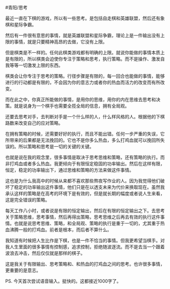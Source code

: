 #青阳/思考

最近一直在下棋的游戏，所以有一些思考。是包括自走棋和英雄联盟，然后还有象棋和星际争霸。

然后有一件很有意思的事情，就是英雄联盟和星际争霸，理论上是一件输出没有上限的事情，就是只要精神高昂的去做，它没有上限。

但是棋类是不一样的。任何此棋类游戏都有明确的上限。就说你能做的事情本质上是有限的，所以棋类会迫使你专注于策略和思考，执行策略。而不是操作、激发自我等等一切激发上限的东西。

棋类会让你专注于思考的策略。行径步骤是有限的，每一回合也能做的事情，能够进行的行动都是有限的，不会因为你的意志力或者你的热血而活力的改变而有所改变。

而在此之中，你真正所能做的事情，是用你的思维，用你的内在思维去思考和决策。就是说身为一个棋手也需要全揽全局的信息，拥有全局观。

还要去思考对手，去判断对手是一个什么样的人，什么样风格的人。根据他的下棋路数来改变自己的应对策略。

在拥有策略的时候，还需要好好的执行，而且不能出错。任何一步严重的失误，它所带来的后果都是无法挽回的。它也不是你多么热血，多么打鸡血就可以挽回所失误的。所以策略和思考是一切的关键的关键。

也就是说在我的观念里，很多事情是取决于思考思维和策略，还有策略的执行。而非打鸡血或者多么热血。我更倾向于有限恒定稳固的功率输出。然后在这样有限，恒定，稳定的功率输出下，通过思维和策略的方法来做这件事情。

这也是为什么我高中的时候从来都不喜欢那些熬夜写作业的人。因为我觉得他们破坏了稳定的功率输出这件事情，他们只是在以透支未来为代价来换取现在。虽然我承认这样的策略是在高考的环境下是有效的，但是就长期的幅度或者说人生来看，这是完全错误的策略。

每天工作八小时，或者说是有限的恒定输出，然后在有限的恒定输出之下。去思考关于策略思维，思考事情，然后再得出策略，思考思维之后再去有效的执行这件事情。也就是说思考思维、策略，和全局观、策略的执行是重于一切的，尤其重于热血沸腾一般的打鸡血。前者是根本，而后者不算什么。

我知道有时候把人生比作是下棋，也是一件不恰当的事情。但我更希望当棋手。对我人生里面的很多事情有控制感，追求控制，拒绝随波逐流。而不是去当一个跟着波浪去冲击，然后仅仅就是那样的棋子。

这是我关于有限输出、思考策略和、和热血的打鸡血之间的思考。也许很多事情，更重要的是意志。

PS. 今天首次尝试语音输入。挺快的。这都接近1000字了。